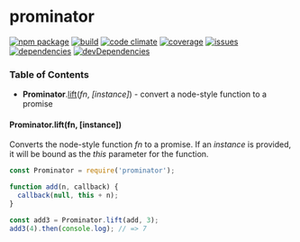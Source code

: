 # prominator
[![npm package](https://badge.fury.io/js/prominator.svg)](http://badge.fury.io/js/prominator)
[![build](https://travis-ci.org/bakerface/prominator.svg?branch=master)](https://travis-ci.org/bakerface/prominator)
[![code climate](https://codeclimate.com/github/bakerface/prominator/badges/gpa.svg)](https://codeclimate.com/github/bakerface/prominator)
[![coverage](https://codeclimate.com/github/bakerface/prominator/badges/coverage.svg)](https://codeclimate.com/github/bakerface/prominator/coverage)
[![issues](https://img.shields.io/github/issues/bakerface/prominator.svg)](https://github.com/bakerface/prominator/issues)
[![dependencies](https://david-dm.org/bakerface/prominator.svg)](https://david-dm.org/bakerface/prominator)
[![devDependencies](https://david-dm.org/bakerface/prominator/dev-status.svg)](https://david-dm.org/bakerface/prominator#info=devDependencies)

### Table of Contents
-  **Prominator**.[lift](#prominatorliftfn-instance)(*fn*, *[instance]*) - convert a node-style function to a promise

#### Prominator.lift(fn, [instance])
Converts the node-style function *fn* to a promise. If an *instance* is
provided, it will be bound as the *this* parameter for the function.

``` javascript
const Prominator = require('prominator');

function add(n, callback) {
  callback(null, this + n);
}

const add3 = Prominator.lift(add, 3);
add3(4).then(console.log); // => 7
```
